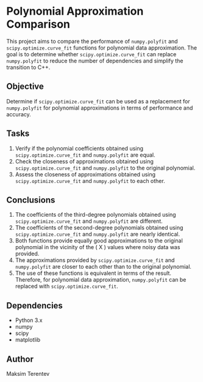 # Polynomial Approximation Comparison

This project aims to compare the performance of `numpy.polyfit` and `scipy.optimize.curve_fit` functions for polynomial data approximation. The goal is to determine whether `scipy.optimize.curve_fit` can replace `numpy.polyfit` to reduce the number of dependencies and simplify the transition to C++.

## Objective

Determine if `scipy.optimize.curve_fit` can be used as a replacement for `numpy.polyfit` for polynomial approximations in terms of performance and accuracy.

## Tasks

1. Verify if the polynomial coefficients obtained using `scipy.optimize.curve_fit` and `numpy.polyfit` are equal.
2. Check the closeness of approximations obtained using `scipy.optimize.curve_fit` and `numpy.polyfit` to the original polynomial.
3. Assess the closeness of approximations obtained using `scipy.optimize.curve_fit` and `numpy.polyfit` to each other.

## Conclusions

1. The coefficients of the third-degree polynomials obtained using `scipy.optimize.curve_fit` and `numpy.polyfit` are different.
2. The coefficients of the second-degree polynomials obtained using `scipy.optimize.curve_fit` and `numpy.polyfit` are nearly identical.
3. Both functions provide equally good approximations to the original polynomial in the vicinity of the \( X \) values where noisy data was provided.
4. The approximations provided by `scipy.optimize.curve_fit` and `numpy.polyfit` are closer to each other than to the original polynomial.
5. The use of these functions is equivalent in terms of the result. Therefore, for polynomial data approximation, `numpy.polyfit` can be replaced with `scipy.optimize.curve_fit`.

## Dependencies

- Python 3.x
- numpy
- scipy
- matplotlib


## Author

Maksim Terentev
